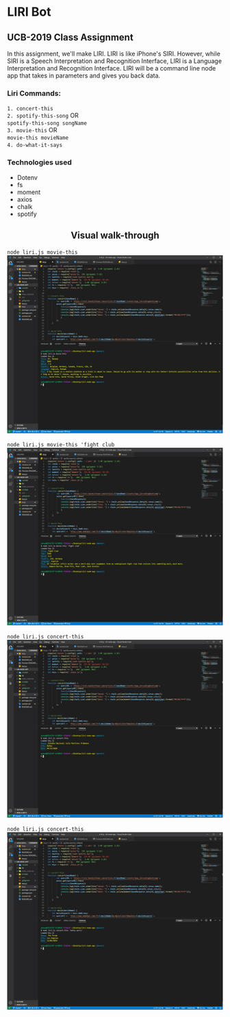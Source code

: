 <h1> LIRI Bot </h1>
<h2>UCB-2019 Class Assignment</h2>
<p>
    In this assignment, we'll make LIRI. LIRI is like iPhone's SIRI. However, while SIRI is a Speech Interpretation and Recognition Interface, LIRI is a Language Interpretation and Recognition Interface. LIRI will be a command line node app that takes in parameters and gives you back data.
</p>

<h3>Liri Commands:</h3>
    <code>1. concert-this</code><br>
    <code>2. spotify-this-song</code> OR <br>
    <code>spotify-this-song songName</code><br>
    <code>3. movie-this</code> OR <br>
    <code>movie-this movieName</code><br>
    <code>4. do-what-it-says</code>

<h3>Technologies used</h3>
<ul>
    <li>Dotenv</li>
    <li>fs</li>
    <li>moment</li>
    <li>axios</li>
    <li>chalk</li>
    <li>spotify</li>
</ul>


<h2 style='text-align:center'>Visual walk-through</h2>

<code>node liri.js movie-this</code>
<img src="./runApp/img1.jpg">

<code>node liri.js movie-this 'fight club</code>
<img src="./runApp/img2.jpg">

<code>node liri.js concert-this</code>
<img src="./runApp/concert-this.jpg">

<code>node liri.js concert-this</code>
<img src="./runApp/concert-this-keyword.jpg">







